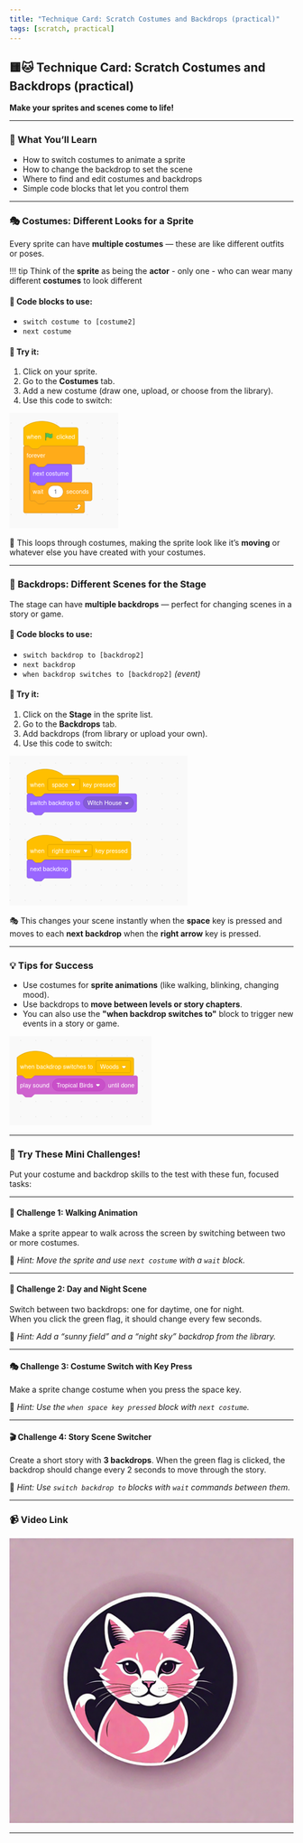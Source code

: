```yaml
---
title: "Technique Card: Scratch Costumes and Backdrops (practical)"
tags: [scratch, practical]
---
```


## 🟨🐱 Technique Card: Scratch Costumes and Backdrops (practical)

**Make your sprites and scenes come to life!**

---

### 🔧 What You’ll Learn

- How to switch costumes to animate a sprite
- How to change the backdrop to set the scene
- Where to find and edit costumes and backdrops
- Simple code blocks that let you control them

---

### 🎭 Costumes: Different Looks for a Sprite

Every sprite can have **multiple costumes** — these are like different outfits or poses.

!!! tip
Think of the **sprite** as being the **actor** - only one - who can wear many different **costumes** to look different

#### 🧱 Code blocks to use:

- `switch costume to [costume2]`
- `next costume`

#### 📌 Try it:

1. Click on your sprite.
2. Go to the **Costumes** tab.
3. Add a new costume (draw one, upload, or choose from the library).
4. Use this code to switch:

![costumes-1](./costumes-1.png)

🔄 This loops through costumes, making the sprite look like it’s **moving** or whatever else you have created with your costumes.

---

### 🎨 Backdrops: Different Scenes for the Stage

The stage can have **multiple backdrops** — perfect for changing scenes in a story or game.

#### 🧱 Code blocks to use:

- `switch backdrop to [backdrop2]`
- `next backdrop`
- `when backdrop switches to [backdrop2]` _(event)_

#### 📌 Try it:

1. Click on the **Stage** in the sprite list.
2. Go to the **Backdrops** tab.
3. Add backdrops (from library or upload your own).
4. Use this code to switch:

![backdrops-1](./backdrops-1.png)

🎭 This changes your scene instantly when the **space** key is pressed and moves to each **next backdrop** when the **right arrow** key is pressed.

---

### 💡 Tips for Success

- Use costumes for **sprite animations** (like walking, blinking, changing mood).
- Use backdrops to **move between levels or story chapters**.
- You can also use the **"when backdrop switches to"** block to trigger new events in a story or game.

![backdrops-2](./backdrops-2.png)

---

### 🎯 Try These Mini Challenges!

Put your costume and backdrop skills to the test with these fun, focused tasks:

---

#### 🏃 Challenge 1: Walking Animation

Make a sprite appear to walk across the screen by switching between two or more costumes.

📝 _Hint: Move the sprite and use `next costume` with a `wait` block._

---

#### 🌅 Challenge 2: Day and Night Scene

Switch between two backdrops: one for daytime, one for night.  
When you click the green flag, it should change every few seconds.

📝 _Hint: Add a “sunny field” and a “night sky” backdrop from the library._

---

#### 🎭 Challenge 3: Costume Switch with Key Press

Make a sprite change costume when you press the space key.

📝 _Hint: Use the `when space key pressed` block with `next costume`._

---

#### 🎬 Challenge 4: Story Scene Switcher

Create a short story with **3 backdrops**. When the green flag is clicked, the backdrop should change every 2 seconds to move through the story.

📝 _Hint: Use `switch backdrop to` blocks with `wait` commands between them._

---

### 📹 Video Link

[![Watch the video](../cat4.png)](https://www.youtube.com/watch?v=Huy7iAt-lEY)

---
